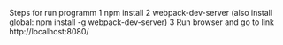 Steps for run programm
1 npm install
2 webpack-dev-server (also install global: npm install -g webpack-dev-server)
3 Run browser and go to link http://localhost:8080/
